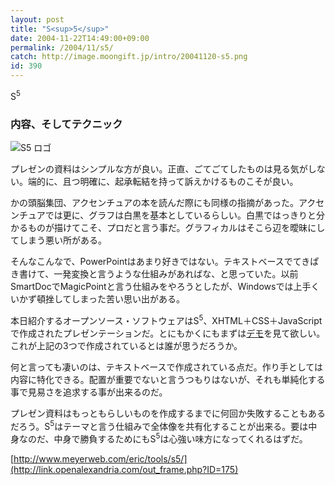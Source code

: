 ```yaml
---
layout: post
title: "S<sup>5</sup>"
date: 2004-11-22T14:49:00+09:00
permalink: /2004/11/s5/
catch: http://image.moongift.jp/intro/20041120-s5.png
id: 390
---
```

S<sup>5</sup>  
<!--more-->

### 内容、そしてテクニック
  

![S5 ロゴ](http://image.moongift.jp/intro/20041120-s5.png "S5 ロゴ")

  

プレゼンの資料はシンプルな方が良い。正直、ごてごてしたものは見る気がしない。端的に、且つ明確に、起承転結を持って訴えかけるものこそが良い。

  

かの頭脳集団、アクセンチュアの本を読んだ際にも同様の指摘があった。アクセンチュアでは更に、グラフは白黒を基本としているらしい。白黒ではっきりと分かるものが描けてこそ、プロだと言う事だ。グラフィカルはそこら辺を曖昧にしてしまう悪い所がある。

  

そんなこんなで、PowerPointはあまり好きではない。テキストベースでてきぱき書けて、一発変換と言うような仕組みがあればな、と思っていた。以前SmartDocでMagicPointと言う仕組みをやろうとしたが、Windowsでは上手くいかず頓挫してしまった苦い思い出がある。

  

本日紹介するオープンソース・ソフトウェアはS<sup>5</sup>、XHTML＋CSS＋JavaScriptで作成されたプレゼンテーションだ。とにもかくにもまずは[デモ](http://www.meyerweb.com/eric/tools/s5/s5-intro.html)を見て欲しい。これが上記の3つで作成されているとは誰が思うだろうか。

  

何と言っても凄いのは、テキストベースで作成されている点だ。作り手としては内容に特化できる。配置が重要でないと言うつもりはないが、それも単純化する事で見易さを追求する事が出来るのだ。

  

プレゼン資料はもっともらしいものを作成するまでに何回か失敗することもあるだろう。S<sup>5</sup>はテーマと言う仕組みで全体像を共有化することが出来る。要は中身なのだ、中身で勝負するためにもS<sup>5</sup>は心強い味方になってくれるはずだ。

  

[http://www.meyerweb.com/eric/tools/s5/](http://link.openalexandria.com/out_frame.php?ID=175)

